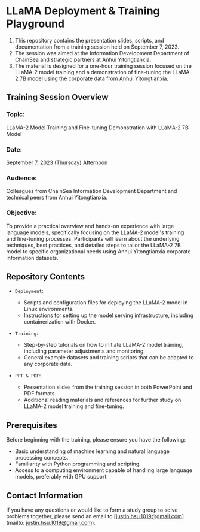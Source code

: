 # LLaMA Deployment & Training Playground

1. This repository contains the presentation slides, scripts, and documentation from a training session held on September 7, 2023. 
2. The session was aimed at the Information Development Department of ChainSea and strategic partners at Anhui Yitongtianxia. 
3. The material is designed for a one-hour training session focused on the LLaMA-2 model training and a demonstration of fine-tuning the LLaMA-2 7B model using the corporate data from Anhui Yitongtianxia.

## Training Session Overview

### Topic:
LLaMA-2 Model Training and Fine-tuning Demonstration with LLaMA-2 7B Model

### Date:
September 7, 2023 (Thursday) Afternoon

### Audience:
Colleagues from ChainSea Information Development Department and technical peers from Anhui Yitongtianxia.

### Objective:
To provide a practical overview and hands-on experience with large language models, specifically focusing on the LLaMA-2 model's training and fine-tuning processes. Participants will learn about the underlying techniques, best practices, and detailed steps to tailor the LLaMA-2 7B model to specific organizational needs using Anhui Yitongtianxia corporate information datasets.

## Repository Contents

- `Deployment`:
  - Scripts and configuration files for deploying the LLaMA-2 model in Linux environments.
  - Instructions for setting up the model serving infrastructure, including containerization with Docker.

- `Training`:
  - Step-by-step tutorials on how to initiate LLaMA-2 model training, including parameter adjustments and monitoring.
  - General example datasets and training scripts that can be adapted to any corporate data.

- `PPT & PDF`:
  - Presentation slides from the training session in both PowerPoint and PDF formats.
  - Additional reading materials and references for further study on LLaMA-2 model training and fine-tuning.

## Prerequisites

Before beginning with the training, please ensure you have the following:

- Basic understanding of machine learning and natural language processing concepts.
- Familiarity with Python programming and scripting.
- Access to a computing environment capable of handling large language models, preferably with GPU support.

## Contact Information

If you have any questions or would like to form a study group to solve problems together, please send an email to [justin.hsu.1019@gmail.com](mailto: justin.hsu.1019@gmail.com).
